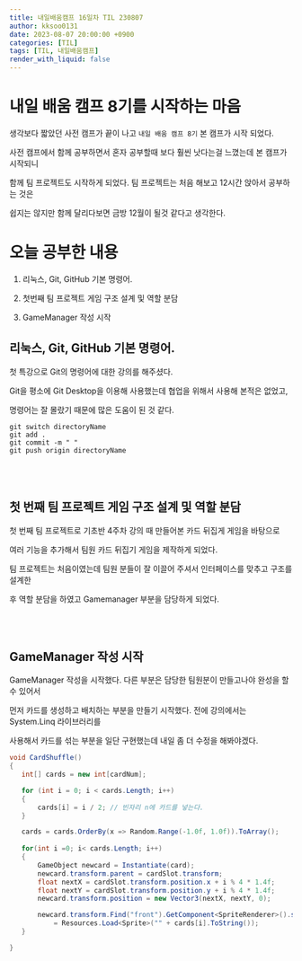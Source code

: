 ```yaml
---
title: 내일배움캠프 16일차 TIL 230807
author: kksoo0131
date: 2023-08-07 20:00:00 +0900
categories: [TIL]
tags: [TIL, 내일배움캠프]
render_with_liquid: false
---
```


# 내일 배움 캠프 8기를 시작하는 마음

생각보다 짧았던 사전 캠프가 끝이 나고 `내일 배움 캠프 8기` 본 캠프가 시작 되었다.

사전 캠프에서 함께 공부하면서 혼자 공부할때 보다 훨씬 낫다는걸 느꼈는데 본 캠프가 시작되니

함께 팀 프로젝트도 시작하게 되었다. 팀 프로젝트는 처음 해보고 12시간 앉아서 공부하는 것은

쉽지는 않지만 함께 달리다보면 금방 12월이 될것 같다고 생각한다.


# 오늘 공부한 내용

1. 리눅스, Git, GitHub 기본 명령어.

2. 첫번째 팀 프로젝트 게임 구조 설계 및 역할 분담

3. GameManager 작성 시작


## 리눅스, Git, GitHub 기본 명령어.

첫 특강으로 Git의 명령어에 대한 강의를 해주셨다.

Git을 평소에 Git Desktop을 이용해 사용했는데 협업을 위해서 사용해 본적은 없었고,

명령어는 잘 몰랐기 때문에 많은 도움이 된 것 같다.

```
git switch directoryName
git add .
git commit -m " "
git push origin directoryName
```



<br/>
<br/>

## 첫 번째 팀 프로젝트 게임 구조 설계 및 역할 분담

첫 번째 팀 프로젝트로 기초반 4주차 강의 때 만들어본 카드 뒤집게 게임을 바탕으로

여러 기능을 추가해서 팀원 카드 뒤집기 게임을 제작하게 되었다.

팀 프로젝트는 처음이였는데 팀원 분들이 잘 이끌어 주셔서 인터페이스를 맞추고 구조를 설계한
 
 후 역할 분담을 하였고 Gamemanager 부분을 담당하게 되었다.

 <br/>
 <br/>

 ## GameManager 작성 시작

 GameManager 작성을 시작했다. 다른 부분은 담당한 팀원분이 만들고나야 완성을 할 수 있어서

 먼저 카드를 생성하고 배치하는 부분을 만들기 시작했다. 전에 강의에서는 System.Linq 라이브러리를

 사용해서 카드를 섞는 부분을 일단 구현했는데 내일 좀 더 수정을 해봐야겠다.

 ```cs
void CardShuffle()
{
    int[] cards = new int[cardNum];

    for (int i = 0; i < cards.Length; i++)
    {
        cards[i] = i / 2; // 빈자리 n에 카드를 넣는다.
    }

    cards = cards.OrderBy(x => Random.Range(-1.0f, 1.0f)).ToArray();
    
    for(int i =0; i< cards.Length; i++)
    {
        GameObject newcard = Instantiate(card);
        newcard.transform.parent = cardSlot.transform;
        float nextX = cardSlot.transform.position.x + i % 4 * 1.4f;
        float nextY = cardSlot.transform.position.y + i % 4 * 1.4f;
        newcard.transform.position = new Vector3(nextX, nextY, 0);

        newcard.transform.Find("front").GetComponent<SpriteRenderer>().sprite
            = Resources.Load<Sprite>("" + cards[i].ToString());
    }

}

 ```

